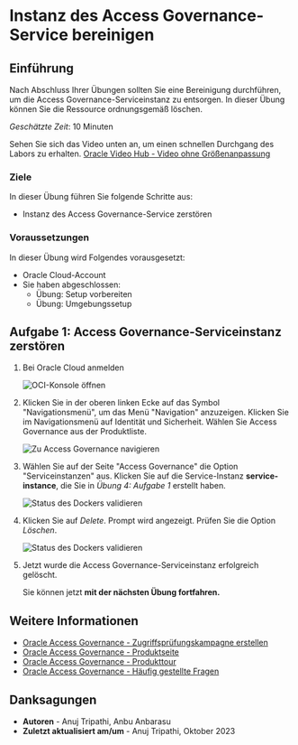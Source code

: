 # Instanz des Access Governance-Service bereinigen

## Einführung

Nach Abschluss Ihrer Übungen sollten Sie eine Bereinigung durchführen, um die Access Governance-Serviceinstanz zu entsorgen. In dieser Übung können Sie die Ressource ordnungsgemäß löschen.

_Geschätzte Zeit_: 10 Minuten

Sehen Sie sich das Video unten an, um einen schnellen Durchgang des Labors zu erhalten. [Oracle Video Hub - Video ohne Größenanpassung](videohub:1_ixwlapkq)

### Ziele

In dieser Übung führen Sie folgende Schritte aus:

*   Instanz des Access Governance-Service zerstören

### Voraussetzungen

In dieser Übung wird Folgendes vorausgesetzt:

*   Oracle Cloud-Account
*   Sie haben abgeschlossen:
    *   Übung: Setup vorbereiten
    *   Übung: Umgebungssetup

## Aufgabe 1: Access Governance-Serviceinstanz zerstören

1.  Bei Oracle Cloud anmelden
    
    ![OCI-Konsole öffnen](images/open-oci-console.png)
    
2.  Klicken Sie in der oberen linken Ecke auf das Symbol "Navigationsmenü", um das Menü "Navigation" anzuzeigen. Klicken Sie im Navigationsmenü auf Identität und Sicherheit. Wählen Sie Access Governance aus der Produktliste.
    
    ![Zu Access Governance navigieren](images/access-governance.png)
    
3.  Wählen Sie auf der Seite "Access Governance" die Option "Serviceinstanzen" aus. Klicken Sie auf die Service-Instanz **service-instance**, die Sie in _Übung 4: Aufgabe 1_ erstellt haben.
    
    ![Status des Dockers validieren](images/service-instance.png)
    
4.  Klicken Sie auf _Delete_. Prompt wird angezeigt. Prüfen Sie die Option _Löschen_.
    
    ![Status des Dockers validieren](images/delete-service-instance.png)
    
5.  Jetzt wurde die Access Governance-Serviceinstanz erfolgreich gelöscht.
    
    Sie können jetzt **mit der nächsten Übung fortfahren.**
    

## Weitere Informationen

*   [Oracle Access Governance - Zugriffsprüfungskampagne erstellen](https://docs.oracle.com/en/cloud/paas/access-governance/pdapg/index.html)
*   [Oracle Access Governance - Produktseite](https://www.oracle.com/security/cloud-security/access-governance/)
*   [Oracle Access Governance - Produkttour](https://www.oracle.com/webfolder/s/quicktours/paas/pt-sec-access-governance/index.html)
*   [Oracle Access Governance - Häufig gestellte Fragen](https://www.oracle.com/security/cloud-security/access-governance/faq/)

## Danksagungen

*   **Autoren** - Anuj Tripathi, Anbu Anbarasu
*   **Zuletzt aktualisiert am/um** - Anuj Tripathi, Oktober 2023